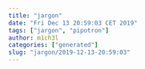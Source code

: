 ```yaml
---
title: "jargon"
date: "Fri Dec 13 20:59:03 CET 2019"
tags: ["jargon", "pipotron"]
author: m1ch3l
categories: ["generated"]
slug: "jargon/2019-12-13-20:59:03"
---
```



